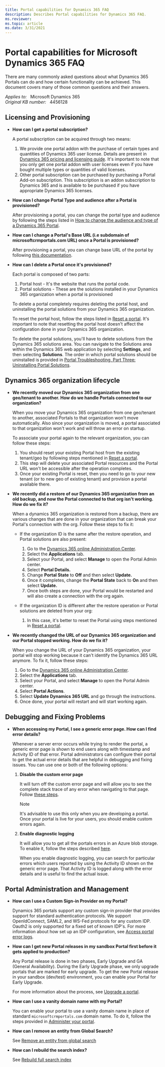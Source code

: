 ```yaml
---
title: Portal capabilities for Dynamics 365 FAQ
description: Describes Portal capabilities for Dynamics 365 FAQ.
ms.reviewer: 
ms.topic: article
ms.date: 3/31/2021
---
```

# Portal capabilities for Microsoft Dynamics 365 FAQ

There are many commonly asked questions about what Dynamics 365 Portals can do and how certain functionality can be achieved. This document covers many of those common questions and their answers.

_Applies to:_ &nbsp; Microsoft Dynamics 365  
_Original KB number:_ &nbsp; 4456128

## Licensing and Provisioning

- **How can I get a portal subscription?**

    A portal subscription can be acquired through two means:
    1. We provide one portal addon with the purchase of certain types and quantities of Dynamics 365 user license. Details are present in [Dynamics 365 pricing and licensing guide](https://go.microsoft.com/fwlink/?LinkId=866544&clcid=0x409). It's important to note that you only get one portal addon with user licenses even if you have bought multiple types or quantities of valid licenses.
    2. Other portal subscription can be purchased by purchasing a Portal Add-on subscription. This subscription is an addon subscription to Dynamics 365 and is available to be purchased if you have appropriate Dynamics 365 licenses.

- **How can I change Portal Type and audience after a Portal is provisioned?**

    After provisioning a portal, you can change the portal type and audience by following the steps listed in [How to change the audience and type of a Dynamics 365 Portal](https://support.microsoft.com/help/4091253).

- **How can I change a Portal's Base URL (i.e subdomain of microsoftcrmportals.com URL) once a Portal is provisioned?**

    After provisioning a portal, you can change base URL of the portal by following [this documentation](/dynamics365/customer-engagement/portals/change-base-url).

- **How can I delete a Portal once it's provisioned?**

    Each portal is composed of two parts:
    1. Portal host - It's the website that runs the portal code.
    2. Portal solutions - These are the solutions installed in your Dynamics 365 organization when a portal is provisioned

    To delete a portal completely requires deleting the portal host, and uninstalling the portal solutions from your Dynamics 365 organization.

    To reset the portal host, follow the steps listed in [Reset a portal](/powerapps/maker/portals/admin/reset-portal). It's important to note that resetting the portal host doesn't affect the configuration done in your Dynamics 365 organization.

    To delete the portal solutions, you'll have to delete solutions from the Dynamics 365 solutions area. You can navigate to the Solutions area within the Dynamics 365 web application by selecting **Settings**, and then selecting **Solutions**. The order in which portal solutions should be uninstalled is provided in [Portal Troubleshooting, Part Three: Uninstalling Portal Solutions](https://community.dynamics.com/365/b/dynamics365portalssupport/archive/2017/02/27/portal-troubleshooting-part-three-uninstalling-portal-solutions).

## Dynamics 365 organization lifecycle

- **We recently moved our Dynamics 365 organization from one geo/tenant to another. How do we handle Portals connected to our organization?**

    When you move your Dynamics 365 organization from one geo/tenant to another, associated Portals to that organization won't move automatically. Also since your organization is moved, a portal associated to that organization won't work and will throw an error on startup.

    To associate your portal again to the relevant organization, you can follow these steps:

    1. You should reset your existing Portal host from the existing tenant/geo by following steps mentioned in [Reset a portal](/powerapps/maker/portals/admin/reset-portal).
    1. This step will delete your associated Portal resources and the Portal URL won't be accessible after the operation completes.
    1. Once your existing Portal is reset, then you need to go to your new tenant (or to new geo of existing tenant) and provision a portal available there.

- **We recently did a restore of our Dynamics 365 organization from an old backup, and now the Portal connected to that org isn't working. How do we fix it?**

    When a dynamics 365 organization is restored from a backup, there are various changes that are done in your organization that can break your Portal's connection with the org. Follow these steps to fix it:

  - If the organization ID is the same after the restore operation, and Portal solutions are also present:

    1. Go to the [Dynamics 365 online Administration Center](/dynamics365/marketing/power-platform-admin-center).
    2. Select the **Applications** tab.
    3. Select your Portal, and select **Manage** to open the Portal Admin center.
    4. Select **Portal Details.**
    5. Change **Portal State** to **Off** and then select **Update.**
    6. Once it completes, change the **Portal State** back to **On** and then select **Update.**
    7. Once both steps are done, your Portal would be restarted and will also create a connection with the org again.

  - If the organization ID is different after the restore operation or Portal solutions are deleted from your org:

    1. In this case, it's better to reset the Portal using steps mentioned in [Reset a portal](/powerapps/maker/portals/admin/reset-portal).

- **We recently changed the URL of our Dynamics 365 organization and our Portal stopped working. How do we fix it?**

    When you change the URL of your Dynamics 365 organization, your portal will stop working because it can't identify the Dynamics 365 URL anymore. To fix it, follow these steps:

    1. Go to the [Dynamics 365 online Administration Center](/dynamics365/marketing/power-platform-admin-center).
    2. Select the **Applications** tab.
    3. Select your Portal, and select **Manage** to open the Portal Admin center.
    4. Select **Portal Actions**.
    5. Select **Update Dynamics 365 URL** and go through the instructions.
    6. Once done, your portal will restart and will start working again.

## Debugging and Fixing Problems

- **When accessing my Portal, I see a generic error page. How can I find error details?**

    Whenever a server error occurs while trying to render the portal, a generic error page is shown to end users along with timestamp and Activity ID of that error. Portal administrators can configure their portal to get the actual error details that are helpful in debugging and fixing issues. You can use one or both of the following options:

    1. **Disable the custom error page**

        It will turn off the custom error page and will allow you to see the complete stack trace of any error when navigating to that page. Follow [these steps](/powerapps/maker/portals/admin/view-portal-error-log#custom-error).

        > [!NOTE]
        > It's advisable to use this only when you are developing a portal. Once your portal is live for your users, you should enable custom errors again.

    1. **Enable diagnostic logging**

        It will allow you to get all the portals errors in an Azure blob storage. To enable it, follow the steps described [here](/powerapps/maker/portals/admin/view-portal-error-log#access-portal-error-logs).

        When you enable diagnostic logging, you can search for particular errors which users reported by using the Activity ID shown on the generic error page. That Activity ID is logged along with the error details and is useful to find the actual issue.

## Portal Administration and Management

- **How can I use a Custom Sign-in Provider on my Portal?**

    Dynamics 365 portals support any custom sign-in provider that provides support for standard authentication protocols. We support OpenIdConnect, SAML2, and WS-Fed protocols for any custom IDP. Oauth2 is only supported for a fixed set of known IDP's. For more information about how set up an IDP configuration, see [Access portal error logs](/powerapps/maker/portals/admin/view-portal-error-log#access-portal-error-logs).

- **How can I get new Portal releases in my sandbox Portal first before it gets applied to production?**

    Any Portal release is done in two phases, Early Upgrade and GA (General Availability). During the Early Upgrade phase, we only upgrade portals that are marked for early upgrade. To get the new Portal release in your sandbox (dev/test) environment, you can enable your Portal for Early Upgrade.

    For more information about the process, see [Upgrade a portal](/powerapps/maker/portals/admin/upgrade-portal).

- **How can I use a vanity domain name with my Portal?**

    You can enable your portal to use a vanity domain name in place of standard `microsoftcrmportals.com` domain name. To do it, follow the steps provided in [Administer your portal](/dynamics365/portals/manage-portal#link-your-dynamics-365-portal-to-a-custom-domain).

- **How can I remove an entity from Global Search?**

    See [Remove an entity from global search](/powerapps/maker/portals/configure/search#remove-an-entity-from-global-search)

- **How can I rebuild the search index?**

    See [Rebuild full search index](/powerapps/maker/portals/configure/search#rebuild-full-search-index)
